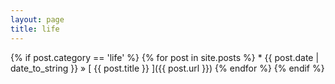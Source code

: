 ```yaml
---
layout: page
title: life
---
```


{% if post.category == 'life' %}
  {% for post in site.posts %}
    * {{ post.date | date_to_string }} &raquo; [ {{ post.title }} ]({{ post.url }})
    {% endfor %}
{% endif %}
